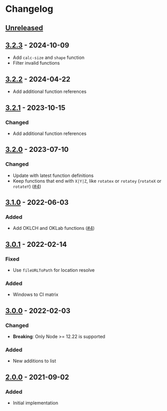 # Changelog

## [Unreleased][]

## [3.2.3][] - 2024-10-09

-   Add `calc-size` and `shape` function
-   Filter invalid functions

## [3.2.2][] - 2024-04-22

-   Add additional function references

## [3.2.1][] - 2023-10-15

### Changed

-   Add additional function references

## [3.2.0][] - 2023-07-10

### Changed

-   Update with latest function definitions
-   Keep functions that end with `X|Y|Z`, like `rotatex` or `rotatey` (`rotateX`
    or `rotateY`) ([#4](https://github.com/niksy/css-functions-list/pull/5))

## [3.1.0][] - 2022-06-03

### Added

-   Add OKLCH and OKLab functions
    ([#4](https://github.com/niksy/css-functions-list/pull/4))

## [3.0.1][] - 2022-02-14

### Fixed

-   Use `fileURLToPath` for location resolve

### Added

-   Windows to CI matrix

## [3.0.0][] - 2022-02-03

### Changed

-   **Breaking**: Only Node >= 12.22 is supported

### Added

-   New additions to list

## [2.0.0][] - 2021-09-02

### Added

-   Initial implementation

<!-- prettier-ignore-start -->

[2.0.0]: https://github.com/niksy/css-functions-list/tree/v2.0.0
[3.0.0]: https://github.com/niksy/css-functions-list/tree/v3.0.0
[3.0.1]: https://github.com/niksy/css-functions-list/tree/v3.0.1
[3.1.0]: https://github.com/niksy/css-functions-list/tree/v3.1.0
[Unreleased]: https://github.com/niksy/css-functions-list/compare/v3.2.3...HEAD
[3.2.3]: https://github.com/niksy/css-functions-list/compare/v3.2.2...v3.2.3
[3.2.2]: https://github.com/niksy/css-functions-list/compare/v3.2.1...v3.2.2
[3.2.1]: https://github.com/niksy/css-functions-list/compare/v3.2.0...v3.2.1
[3.2.0]: https://github.com/niksy/css-functions-list/tree/v3.2.0
